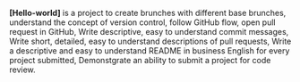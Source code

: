 **[Hello-world]** is a project to create brunches with different base brunches, understand the concept of version control, follow GitHub flow, open pull request in GitHub, Write descriptive, easy to understand commit messages,
Write short, detailed, easy to understand descriptions of pull requests, Write a descriptive and easy to understand README in business English for every project submitted, Demonstgrate an ability to submit a project for code review.
